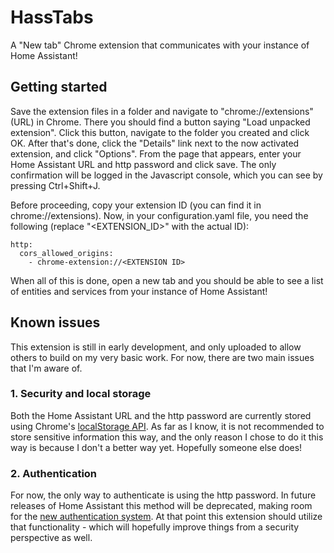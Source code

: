 # HassTabs

A "New tab" Chrome extension that communicates with your instance of Home Assistant!

## Getting started

Save the extension files in a folder and navigate to "chrome://extensions" (URL) in Chrome. There you should find a button saying "Load unpacked extension". Click this button, navigate to the folder you created and click OK. After that's done, click the "Details" link next to the now activated extension, and click "Options". From the page that appears, enter your Home Assistant URL and http password and click save. The only confirmation will be logged in the Javascript console, which you can see by pressing Ctrl+Shift+J.

Before proceeding, copy your extension ID (you can find it in chrome://extensions). Now, in your configuration.yaml file, you need the following (replace "<EXTENSION_ID>" with the actual ID):

```
http:
  cors_allowed_origins:
    - chrome-extension://<EXTENSION ID>
```

When all of this is done, open a new tab and you should be able to see a list of entities and services from your instance of Home Assistant!

## Known issues

This extension is still in early development, and only uploaded to allow others to build on my very basic work. For now, there are two main issues that I'm aware of.

### 1. Security and local storage

Both the Home Assistant URL and the http password are currently stored using Chrome's [localStorage API](https://developer.chrome.com/apps/storage). As far as I know, it is not recommended to store sensitive information this way, and the only reason I chose to do it this way is because I don't a better way yet. Hopefully someone else does!

### 2. Authentication

For now, the only way to authenticate is using the http password. In future releases of Home Assistant this method will be deprecated, making room for the [new authentication system](https://www.home-assistant.io/docs/authentication). At that point this extension should utilize that functionality - which will hopefully improve things from a security perspective as well. 
